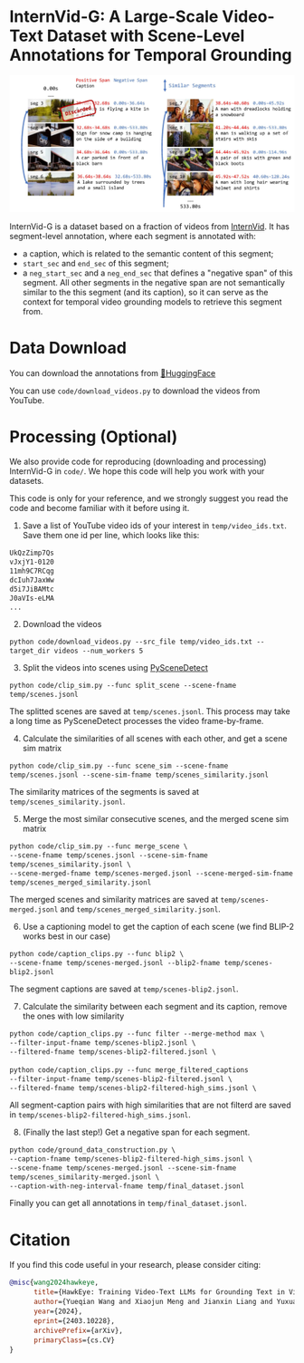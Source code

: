 InternVid-G: A Large-Scale Video-Text Dataset with Scene-Level Annotations for Temporal Grounding
===
![dataset overview](../assets/dataset.jpg)

InternVid-G is a dataset based on a fraction of videos from [InternVid](https://github.com/OpenGVLab/InternVideo/tree/main/Data/InternVid). It has segment-level annotation, where each segment is annotated with:
- a caption, which is related to the semantic content of this segment;
- `start_sec` and `end_sec` of this segment;
- a `neg_start_sec` and a `neg_end_sec` that defines a "negative span" of this segment. All other segments in the negative span are not semantically similar to the this segment (and its caption), so it can serve as the context for temporal video grounding models to retrieve this segment from.

# Data Download
You can download the annotations from [🤗HuggingFace](https://huggingface.co/datasets/wangyueqian/InternVid-G)

You can use `code/download_videos.py` to download the videos from YouTube.

# Processing (Optional)
We also provide code for reproducing (downloading and processing) InternVid-G in `code/`. We hope this code will help you work with your datasets.

This code is only for your reference, and we strongly suggest you read the code and become familiar with it before using it.

1. Save a list of YouTube video ids of your interest in `temp/video_ids.txt`. Save them one id per line, which looks like this:
```text
UkQzZimp7Qs
vJxjY1-0120
11mh9C7RCqg
dcIuh7JaxWw
d5i7JiBAMtc
J0aVIs-eLMA
...
```

2. Download the videos
```shell
python code/download_videos.py --src_file temp/video_ids.txt --target_dir videos --num_workers 5
```

3. Split the videos into scenes using [PySceneDetect](https://github.com/Breakthrough/PySceneDetect)
```shell
python code/clip_sim.py --func split_scene --scene-fname temp/scenes.jsonl
```
The splitted scenes are saved at `temp/scenes.jsonl`. This process may take a long time as PySceneDetect processes the video frame-by-frame.

4. Calculate the similarities of all scenes with each other, and get a scene sim matrix
```shell
python code/clip_sim.py --func scene_sim --scene-fname temp/scenes.jsonl --scene-sim-fname temp/scenes_similarity.jsonl
```
The similarity matrices of the segments is saved at `temp/scenes_similarity.jsonl`.

5. Merge the most similar consecutive scenes, and the merged scene sim matrix
```shell
python code/clip_sim.py --func merge_scene \
--scene-fname temp/scenes.jsonl --scene-sim-fname temp/scenes_similarity.jsonl \
--scene-merged-fname temp/scenes-merged.jsonl --scene-merged-sim-fname temp/scenes_merged_similarity.jsonl
```
The merged scenes and similarity matrices are saved at `temp/scenes-merged.jsonl` and `temp/scenes_merged_similarity.jsonl`.

6. Use a captioning model to get the caption of each scene (we find BLIP-2 works best in our case)
```shell
python code/caption_clips.py --func blip2 \
--scene-fname temp/scenes-merged.jsonl --blip2-fname temp/scenes-blip2.jsonl
```
The segment captions are saved at `temp/scenes-blip2.jsonl`.

7. Calculate the similarity between each segment and its caption, remove the ones with low similarity
```shell
python code/caption_clips.py --func filter --merge-method max \
--filter-input-fname temp/scenes-blip2.jsonl \
--filtered-fname temp/scenes-blip2-filtered.jsonl \

python code/caption_clips.py --func merge_filtered_captions 
--filter-input-fname temp/scenes-blip2-filtered.jsonl \
--filtered-fname temp/scenes-blip2-filtered-high_sims.jsonl \
```
All segment-caption pairs with high similarities that are not filterd are saved in `temp/scenes-blip2-filtered-high_sims.jsonl`.

8. (Finally the last step!) Get a negative span for each segment.
```shell
python code/ground_data_construction.py \
--caption-fname temp/scenes-blip2-filtered-high_sims.jsonl \
--scene-fname temp/scenes-merged.jsonl --scene-sim-fname temp/scenes_similarity-merged.jsonl \
--caption-with-neg-interval-fname temp/final_dataset.jsonl
```
Finally you can get all annotations in `temp/final_dataset.jsonl`.

# Citation
If you find this code useful in your research, please consider citing:
```bibtex
@misc{wang2024hawkeye,
      title={HawkEye: Training Video-Text LLMs for Grounding Text in Videos}, 
      author={Yueqian Wang and Xiaojun Meng and Jianxin Liang and Yuxuan Wang and Qun Liu and Dongyan Zhao},
      year={2024},
      eprint={2403.10228},
      archivePrefix={arXiv},
      primaryClass={cs.CV}
}
```
